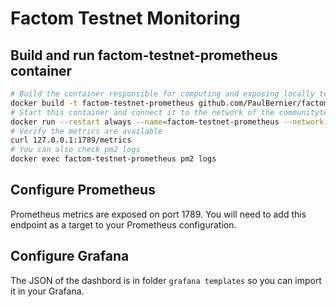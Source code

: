 # Factom Testnet Monitoring

## Build and run factom-testnet-prometheus container

```bash
# Build the container responsible for computing and exposing locally testnet metrics
docker build -t factom-testnet-prometheus github.com/PaulBernier/factom-testnet-monitoring
# Start this container and connect it to the network of the communitytestnet containers
docker run --restart always --name=factom-testnet-prometheus --network host -d factom-testnet-prometheus
# Verify the metrics are available
curl 127.0.0.1:1789/metrics
# You can also check pm2 logs
docker exec factom-testnet-prometheus pm2 logs
```

## Configure Prometheus

Prometheus metrics are exposed on port 1789. You will need to add this endpoint as a target to your Prometheus configuration.

## Configure Grafana

The JSON of the dashbord is in folder `grafana templates` so you can import it in your Grafana.
